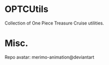 # OPTCUtils <WIP>
Collection of One Piece Treasure Cruise utilities.


# Misc.
Repo avatar: merimo-animation@deviantart

